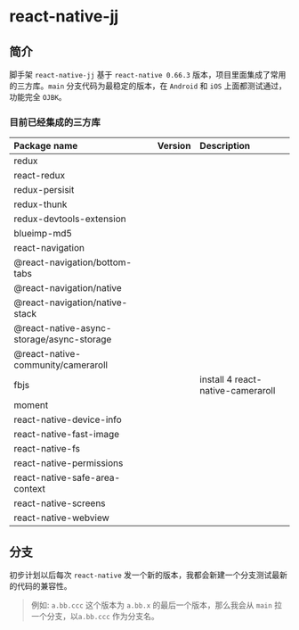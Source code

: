 # react-native-jj

## 简介

脚手架 `react-native-jj` 基于 `react-native 0.66.3` 版本，项目里面集成了常用的三方库。`main` 分支代码为最稳定的版本，在 `Android` 和 `iOS` 上面都测试通过，功能完全 `OJBK`。

### 目前已经集成的三方库

| Package name                              | Version | Description                       |
| :---------------------------------------- | :------ | :-------------------------------- |
| redux                                     |         |                                   |
| react-redux                               |         |                                   |
| redux-persisit                            |         |                                   |
| redux-thunk                               |         |                                   |
| redux-devtools-extension                  |         |                                   |
| blueimp-md5                               |         |                                   |
| react-navigation                          |         |                                   |
| @react-navigation/bottom-tabs             |         |                                   |
| @react-navigation/native                  |         |                                   |
| @react-navigation/native-stack            |         |                                   |
| @react-native-async-storage/async-storage |         |                                   |
| @react-native-community/cameraroll        |         |                                   |
| fbjs                                      |         | install 4 react-native-cameraroll |
| moment                                    |         |                                   |
| react-native-device-info                  |         |                                   |
| react-native-fast-image                   |         |                                   |
| react-native-fs                           |         |                                   |
| react-native-permissions                  |         |                                   |
| react-native-safe-area-context            |         |                                   |
| react-native-screens                      |         |                                   |
| react-native-webview                      |         |                                   |

## 分支

初步计划以后每次 `react-native` 发一个新的版本，我都会新建一个分支测试最新的代码的兼容性。

> 例如: `a.bb.ccc` 这个版本为 `a.bb.x` 的最后一个版本，那么我会从 `main` 拉一个分支，以`a.bb.ccc` 作为分支名。
